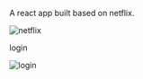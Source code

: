 A react app built based on netflix.

![netflix](https://github.com/wr125/Netflix/assets/20228047/4e0778fd-bc19-453c-beab-725bfd6c88ac)

login

![login](https://github.com/wr125/Netflix/assets/20228047/ef9bad8b-810e-47e2-b7c7-02849a1e34a2)
